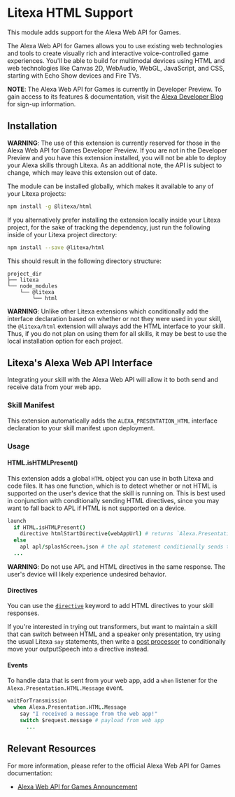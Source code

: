 # Litexa HTML Support

This module adds support for the Alexa Web API for Games.

The Alexa Web API for Games allows you to use existing web technologies and tools to create
visually rich and interactive voice-controlled game experiences. You'll be able to build
for multimodal devices using HTML and web technologies like Canvas 2D, WebAudio, WebGL,
JavaScript, and CSS, starting with Echo Show devices and Fire TVs.


**NOTE**: The Alexa Web API for Games is currently in Developer Preview. To gain access
to its features & documentation, visit the [Alexa Developer
Blog](https://developer.amazon.com/en-US/blogs/alexa/alexa-skills-kit/2019/11/apply-for-the-alexa-web-api-for-games-developer-preview)
for sign-up information.

## Installation

**WARNING**: The use of this extension is currently reserved for those in the
Alexa Web API for Games Developer Preview. If you are not in the Developer Preview
and you have this extension installed, you will not be able to deploy your Alexa
skills through Litexa. As an additional note, the API is subject to change, which
may leave this extension out of date.

The module can be installed globally, which makes it available to any of your
Litexa projects:

```bash
npm install -g @litexa/html
```

If you alternatively prefer installing the extension locally inside your Litexa project,
for the sake of tracking the dependency, just run the following inside of your Litexa
project directory:

```bash
npm install --save @litexa/html
```

This should result in the following directory structure:

```stdout
project_dir
├── litexa
└── node_modules
    └── @litexa
        └── html
```

**WARNING**: Unlike other Litexa extensions which conditionally add the
interface declaration based on whether or not they were used in your skill, the
`@litexa/html` extension will always add the HTML interface to your skill. Thus, if you
do not plan on using them for all skills, it may be best to use the local installation
option for each project.

## Litexa's Alexa Web API Interface

Integrating your skill with the Alexa Web API will allow it to both send and receive data
from your web app.

### Skill Manifest

This extension automatically adds the `ALEXA_PRESENTATION_HTML` interface declaration to
your skill manifest upon deployment.

### Usage

#### HTML.isHTMLPresent()

This extension adds a global `HTML` object you can use in both Litexa and code files. It
has one function, which is to detect whether or not HTML is supported on the user's device
that the skill is running on. This is best used in conjunction with conditionally sending HTML
directives, since you may want to fall back to APL if HTML is not supported on a device.

```coffeescript
launch
  if HTML.isHTMLPresent()
    directive htmlStartDirective(webAppUrl) # returns `Alexa.Presentation.HTML.Start` directive; this will launch the web app
  else
    apl apl/splashScreen.json # the apl statement conditionally sends the directive based on if the device supports it
  ...
```

**WARNING**: Do not use APL and HTML directives in the same response. The user's device
will likely experience undesired behavior.

#### Directives

You can use the [`directive`](https://litexa.com/reference/#directive) keyword to add
HTML directives to your skill responses.

If you're interested in trying out transformers, but want to maintain a skill that can switch
between HTML and a speaker only presentation, try using the usual Litexa `say` statements, then
write a [post processor](http://litexa.com/reference/backdoor.html#modifying-the-alexa-response-object)
to conditionally move your outputSpeech into a directive instead.




#### Events

To handle data that is sent from your web app, add a `when` listener for the
`Alexa.Presentation.HTML.Message` event.

```coffeescript
waitForTransmission
  when Alexa.Presentation.HTML.Message
    say "I received a message from the web app!"
    switch $request.message # payload from web app
      ...
```

## Relevant Resources

For more information, please refer to the official Alexa Web API for Games documentation:

* [Alexa Web API
for Games Announcement](https://developer.amazon.com/en-US/blogs/alexa/alexa-skills-kit/2019/11/apply-for-the-alexa-web-api-for-games-developer-preview)

